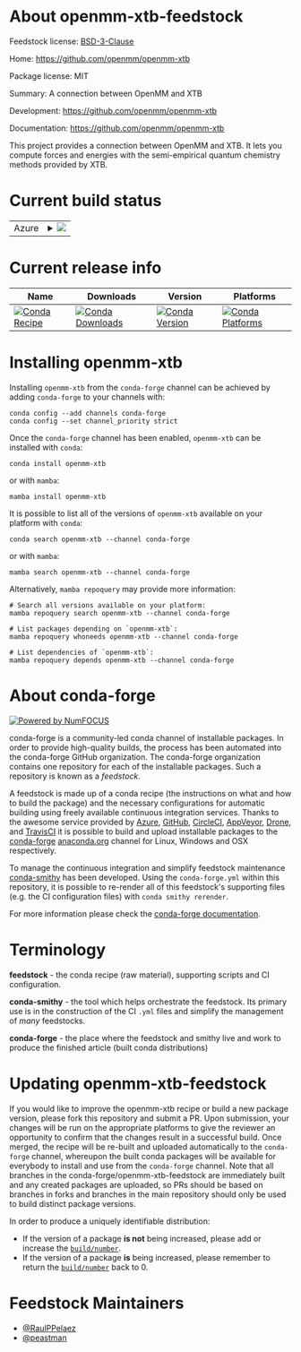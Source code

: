 About openmm-xtb-feedstock
==========================

Feedstock license: [BSD-3-Clause](https://github.com/conda-forge/openmm-xtb-feedstock/blob/main/LICENSE.txt)

Home: https://github.com/openmm/openmm-xtb

Package license: MIT

Summary: A connection between OpenMM and XTB

Development: https://github.com/openmm/openmm-xtb

Documentation: https://github.com/openmm/openmm-xtb

This project provides a connection between OpenMM and XTB.
It lets you compute forces and energies with the semi-empirical
quantum chemistry methods provided by XTB.


Current build status
====================


<table>
    
  <tr>
    <td>Azure</td>
    <td>
      <details>
        <summary>
          <a href="https://dev.azure.com/conda-forge/feedstock-builds/_build/latest?definitionId=22227&branchName=main">
            <img src="https://dev.azure.com/conda-forge/feedstock-builds/_apis/build/status/openmm-xtb-feedstock?branchName=main">
          </a>
        </summary>
        <table>
          <thead><tr><th>Variant</th><th>Status</th></tr></thead>
          <tbody><tr>
              <td>linux_64_python3.10.____cpython</td>
              <td>
                <a href="https://dev.azure.com/conda-forge/feedstock-builds/_build/latest?definitionId=22227&branchName=main">
                  <img src="https://dev.azure.com/conda-forge/feedstock-builds/_apis/build/status/openmm-xtb-feedstock?branchName=main&jobName=linux&configuration=linux%20linux_64_python3.10.____cpython" alt="variant">
                </a>
              </td>
            </tr><tr>
              <td>linux_64_python3.11.____cpython</td>
              <td>
                <a href="https://dev.azure.com/conda-forge/feedstock-builds/_build/latest?definitionId=22227&branchName=main">
                  <img src="https://dev.azure.com/conda-forge/feedstock-builds/_apis/build/status/openmm-xtb-feedstock?branchName=main&jobName=linux&configuration=linux%20linux_64_python3.11.____cpython" alt="variant">
                </a>
              </td>
            </tr><tr>
              <td>linux_64_python3.8.____cpython</td>
              <td>
                <a href="https://dev.azure.com/conda-forge/feedstock-builds/_build/latest?definitionId=22227&branchName=main">
                  <img src="https://dev.azure.com/conda-forge/feedstock-builds/_apis/build/status/openmm-xtb-feedstock?branchName=main&jobName=linux&configuration=linux%20linux_64_python3.8.____cpython" alt="variant">
                </a>
              </td>
            </tr><tr>
              <td>linux_64_python3.9.____cpython</td>
              <td>
                <a href="https://dev.azure.com/conda-forge/feedstock-builds/_build/latest?definitionId=22227&branchName=main">
                  <img src="https://dev.azure.com/conda-forge/feedstock-builds/_apis/build/status/openmm-xtb-feedstock?branchName=main&jobName=linux&configuration=linux%20linux_64_python3.9.____cpython" alt="variant">
                </a>
              </td>
            </tr><tr>
              <td>osx_64_python3.10.____cpython</td>
              <td>
                <a href="https://dev.azure.com/conda-forge/feedstock-builds/_build/latest?definitionId=22227&branchName=main">
                  <img src="https://dev.azure.com/conda-forge/feedstock-builds/_apis/build/status/openmm-xtb-feedstock?branchName=main&jobName=osx&configuration=osx%20osx_64_python3.10.____cpython" alt="variant">
                </a>
              </td>
            </tr><tr>
              <td>osx_64_python3.11.____cpython</td>
              <td>
                <a href="https://dev.azure.com/conda-forge/feedstock-builds/_build/latest?definitionId=22227&branchName=main">
                  <img src="https://dev.azure.com/conda-forge/feedstock-builds/_apis/build/status/openmm-xtb-feedstock?branchName=main&jobName=osx&configuration=osx%20osx_64_python3.11.____cpython" alt="variant">
                </a>
              </td>
            </tr><tr>
              <td>osx_64_python3.8.____cpython</td>
              <td>
                <a href="https://dev.azure.com/conda-forge/feedstock-builds/_build/latest?definitionId=22227&branchName=main">
                  <img src="https://dev.azure.com/conda-forge/feedstock-builds/_apis/build/status/openmm-xtb-feedstock?branchName=main&jobName=osx&configuration=osx%20osx_64_python3.8.____cpython" alt="variant">
                </a>
              </td>
            </tr><tr>
              <td>osx_64_python3.9.____cpython</td>
              <td>
                <a href="https://dev.azure.com/conda-forge/feedstock-builds/_build/latest?definitionId=22227&branchName=main">
                  <img src="https://dev.azure.com/conda-forge/feedstock-builds/_apis/build/status/openmm-xtb-feedstock?branchName=main&jobName=osx&configuration=osx%20osx_64_python3.9.____cpython" alt="variant">
                </a>
              </td>
            </tr>
          </tbody>
        </table>
      </details>
    </td>
  </tr>
</table>

Current release info
====================

| Name | Downloads | Version | Platforms |
| --- | --- | --- | --- |
| [![Conda Recipe](https://img.shields.io/badge/recipe-openmm--xtb-green.svg)](https://anaconda.org/conda-forge/openmm-xtb) | [![Conda Downloads](https://img.shields.io/conda/dn/conda-forge/openmm-xtb.svg)](https://anaconda.org/conda-forge/openmm-xtb) | [![Conda Version](https://img.shields.io/conda/vn/conda-forge/openmm-xtb.svg)](https://anaconda.org/conda-forge/openmm-xtb) | [![Conda Platforms](https://img.shields.io/conda/pn/conda-forge/openmm-xtb.svg)](https://anaconda.org/conda-forge/openmm-xtb) |

Installing openmm-xtb
=====================

Installing `openmm-xtb` from the `conda-forge` channel can be achieved by adding `conda-forge` to your channels with:

```
conda config --add channels conda-forge
conda config --set channel_priority strict
```

Once the `conda-forge` channel has been enabled, `openmm-xtb` can be installed with `conda`:

```
conda install openmm-xtb
```

or with `mamba`:

```
mamba install openmm-xtb
```

It is possible to list all of the versions of `openmm-xtb` available on your platform with `conda`:

```
conda search openmm-xtb --channel conda-forge
```

or with `mamba`:

```
mamba search openmm-xtb --channel conda-forge
```

Alternatively, `mamba repoquery` may provide more information:

```
# Search all versions available on your platform:
mamba repoquery search openmm-xtb --channel conda-forge

# List packages depending on `openmm-xtb`:
mamba repoquery whoneeds openmm-xtb --channel conda-forge

# List dependencies of `openmm-xtb`:
mamba repoquery depends openmm-xtb --channel conda-forge
```


About conda-forge
=================

[![Powered by
NumFOCUS](https://img.shields.io/badge/powered%20by-NumFOCUS-orange.svg?style=flat&colorA=E1523D&colorB=007D8A)](https://numfocus.org)

conda-forge is a community-led conda channel of installable packages.
In order to provide high-quality builds, the process has been automated into the
conda-forge GitHub organization. The conda-forge organization contains one repository
for each of the installable packages. Such a repository is known as a *feedstock*.

A feedstock is made up of a conda recipe (the instructions on what and how to build
the package) and the necessary configurations for automatic building using freely
available continuous integration services. Thanks to the awesome service provided by
[Azure](https://azure.microsoft.com/en-us/services/devops/), [GitHub](https://github.com/),
[CircleCI](https://circleci.com/), [AppVeyor](https://www.appveyor.com/),
[Drone](https://cloud.drone.io/welcome), and [TravisCI](https://travis-ci.com/)
it is possible to build and upload installable packages to the
[conda-forge](https://anaconda.org/conda-forge) [anaconda.org](https://anaconda.org/)
channel for Linux, Windows and OSX respectively.

To manage the continuous integration and simplify feedstock maintenance
[conda-smithy](https://github.com/conda-forge/conda-smithy) has been developed.
Using the ``conda-forge.yml`` within this repository, it is possible to re-render all of
this feedstock's supporting files (e.g. the CI configuration files) with ``conda smithy rerender``.

For more information please check the [conda-forge documentation](https://conda-forge.org/docs/).

Terminology
===========

**feedstock** - the conda recipe (raw material), supporting scripts and CI configuration.

**conda-smithy** - the tool which helps orchestrate the feedstock.
                   Its primary use is in the construction of the CI ``.yml`` files
                   and simplify the management of *many* feedstocks.

**conda-forge** - the place where the feedstock and smithy live and work to
                  produce the finished article (built conda distributions)


Updating openmm-xtb-feedstock
=============================

If you would like to improve the openmm-xtb recipe or build a new
package version, please fork this repository and submit a PR. Upon submission,
your changes will be run on the appropriate platforms to give the reviewer an
opportunity to confirm that the changes result in a successful build. Once
merged, the recipe will be re-built and uploaded automatically to the
`conda-forge` channel, whereupon the built conda packages will be available for
everybody to install and use from the `conda-forge` channel.
Note that all branches in the conda-forge/openmm-xtb-feedstock are
immediately built and any created packages are uploaded, so PRs should be based
on branches in forks and branches in the main repository should only be used to
build distinct package versions.

In order to produce a uniquely identifiable distribution:
 * If the version of a package **is not** being increased, please add or increase
   the [``build/number``](https://docs.conda.io/projects/conda-build/en/latest/resources/define-metadata.html#build-number-and-string).
 * If the version of a package **is** being increased, please remember to return
   the [``build/number``](https://docs.conda.io/projects/conda-build/en/latest/resources/define-metadata.html#build-number-and-string)
   back to 0.

Feedstock Maintainers
=====================

* [@RaulPPelaez](https://github.com/RaulPPelaez/)
* [@peastman](https://github.com/peastman/)

